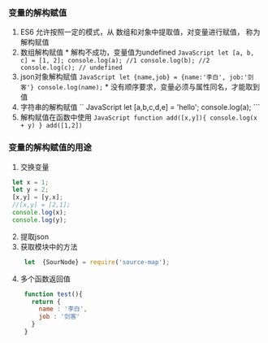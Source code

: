 ### 变量的解构赋值
  1. ES6 允许按照一定的模式，从
  数组和对象中提取值，对变量进行赋值，
  称为 解构赋值
  2. 数组解构赋值
    * 解构不成功，变量值为undefined
    ``` JavaScript
    let [a, b, c] = [1, 2];
    console.log(a); //1
    console.log(b); //2
    console.log(c); // undefined
    ```
   3. json对象解构赋值
     ``` JavaScript
      let {name,job} = {name:'李白', job:'剑客'}
      console.log(name);
     ```
     * 没有顺序要求，变量必须与属性同名，才能取到值
   4. 字符串的解构赋值
     `` JavaScript
     let [a,b,c,d,e] = 'hello';
     console.log(a);
     ```
   5. 解构赋值在函数中使用
    ``` JavaScript
    function add([x,y]){
      console.log(x + y)
    }
    add([1,2])
    ```

### 变量的解构赋值的用途
  1. 交换变量
   ``` JavaScript
    let x = 1;
    let y = 2;
    [x,y] = [y,x];
    //[x,y] = [2,1];
    console.log(x);
    console.log(y);
   ```
  2. 提取json
  3. 获取模块中的方法
     ``` JavaScript
      let  {SourNode} = require('source-map');
     ```
  4. 多个函数返回值
     ``` JavaScript
      function test(){
        return {
          name : '李白',
          job : '剑客'
        }
      }
     ```
